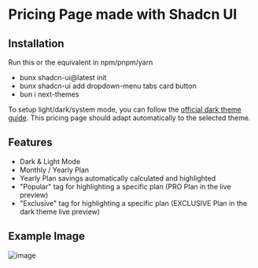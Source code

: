 # Pricing Page made with Shadcn UI

## Installation

Run this or the equivalent in npm/pnpm/yarn

- bunx shadcn-ui@latest init
- bunx shadcn-ui add dropdown-menu tabs card button
- bun i next-themes

To setup light/dark/system mode, you can follow the [official dark theme guide](https://ui.shadcn.com/docs/dark-mode/next).
This pricing page should adapt automatically to the selected theme.

## Features

- Dark & Light Mode
- Monthly / Yearly Plan
- Yearly Plan savings automatically calculated and highlighted
- "Popular" tag for highlighting a specific plan (PRO Plan in the live preview)
- "Exclusive" tag for highlighting a specific plan (EXCLUSIVE Plan in the dark theme live preview)

## Example Image

![image](https://github.com/gavmilde/pricing-component---shadcn/assets/95886258/475e7899-e0bd-4910-885e-ffc1a35c8069)
